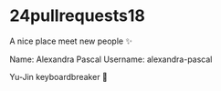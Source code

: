 # 24pullrequests18

A nice place meet new people :sparkles:

Name: Alexandra Pascal Username: alexandra-pascal 

Yu-Jin keyboardbreaker :eggplant: